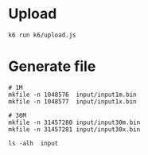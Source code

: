 # Upload

```
k6 run k6/upload.js
```

# Generate file

```
# 1M
mkfile -n 1048576  input/input1m.bin
mkfile -n 1048577  input/input1x.bin

# 30M
mkfile -n 31457280 input/input30m.bin
mkfile -n 31457281 input/input30x.bin

ls -alh  input
```